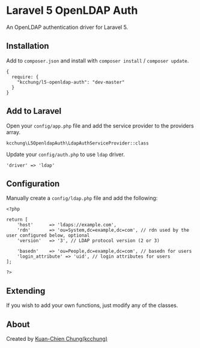 # Laravel 5 OpenLDAP Auth
An OpenLDAP authentication driver for Laravel 5.

## Installation
Add to `composer.json` and install with `composer install` / `composer update`.
```
{
  require: {
    "kcchung/l5-openldap-auth": "dev-master"
  }
}
```

## Add to Laravel
Open your `config/app.php` file and add the service provider to the providers array.
```
kcchung\L5OpenldapAuth\LdapAuthServiceProvider::class
```
Update your `config/auth.php` to use `ldap` driver.
```
'driver' => 'ldap'
```

## Configuration
Manually create a `config/ldap.php` file and add the following:
```
<?php

return [
    'host'      => 'ldaps://example.com',
    'rdn'       => 'ou=System,dc=example,dc=com', // rdn used by the user configured below, optional
    'version'   => '3', // LDAP protocol version (2 or 3)
    
    'basedn'    => 'ou=People,dc=example,dc=com', // basedn for users
    'login_attribute' => 'uid', // login attributes for users
];

?>
```

## Extending
If you wish to add your own functions, just modify any of the classes.

## About
Created by [Kuan-Chien Chung(kcchung)](http://jaychung.tw)
